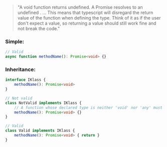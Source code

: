 > "A void function returns undefined. A Promise<void> resolves to an undefined . ... This means that typescript will disregard the return value of the function when defining the type. Think of it as if the user don't expect a value, so returning a value should still work fine and not break the code."

### Simple:
```ts
// Valid
async function methodName(): Promise<void> {}
```

### Inheritance:
```ts
interface IKlass {
    methodName(): Promise<void>
}

// Not valid
class NotValid implements IKlass {
    // A function whose declared type is neither 'void' nor 'any' must return a value.ts(2355)
    methodName(): Promise<void> {}
}

// Valid
class Valid implements IKlass {
    methodName(): Promise<void> { return }
}
```
